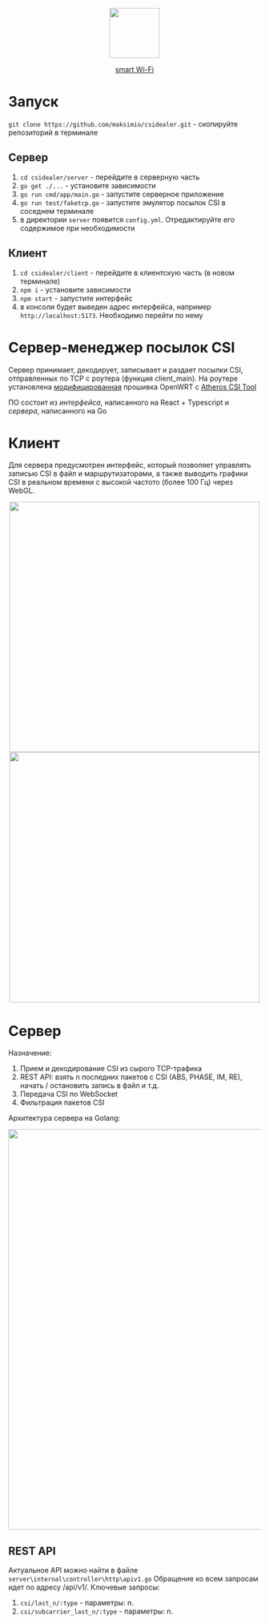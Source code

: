 <p align="center">
  <img src="https://user-images.githubusercontent.com/61945327/201778567-fee234ff-84f1-459e-b3b3-cb0d96cc0a68.png" height="100">
</p>

<p align="center">
  <a href="https://github.com/maksimio/smartwifi">smart Wi-Fi</a>
</p>

# Запуск
`git clone https://github.com/maksimio/csidealer.git` - скопируйте репозиторий в терминале

## Сервер
1. `cd csidealer/server` - перейдите в серверную часть
2. `go get ./...` - установите зависимости
3. `go run cmd/app/main.go` - запустите серверное приложение
4. `go run test/faketcp.go` - запустите эмулятор посылок CSI в соседнем терминале
5. в директории `server` появится `config.yml`. Отредактируйте его содержимое при необходимости

## Клиент
1. `cd csidealer/client` - перейдите в клиентскую часть (в новом терминале)
2. `npm i` - установите зависимости
3. `npm start` - запустите интерфейс
4. в консоли будет выведен адрес интерфейса, например `http://localhost:5173`. Необходимо перейти по нему

# Сервер-менеджер посылок CSI
Сервер принимает, декодирует, записывает и раздает посылки CSI, отправленных по TCP с роутера (функция client_main). На роутере установлена [модифицированная](https://github.com/xieyaxiongfly/Atheros_CSI_tool_OpenWRT_src) прошивка OpenWRT с [Atheros CSI Tool](https://wands.sg/research/wifi/AtherosCSI/)

ПО состоит из *интерфейса*, написанного на React + Typescript и *сервера*, написанного на Go

# Клиент
Для сервера предусмотрен интерфейс, который позволяет управлять записью CSI в файл и маршрутизаторами, а также выводить графики CSI в реальном времени с высокой частото (более 100 Гц) через WebGL.

<p align="center">
  <img src="https://user-images.githubusercontent.com/61945327/201782299-123e2466-f490-4690-8e44-a1d2f42c0b54.png" width="500px">
  <img src="https://user-images.githubusercontent.com/61945327/201782498-819afe7e-220b-4652-bd04-7f6145a8302c.png" width="500px">
</p>

# Сервер
Назначение:
1. Прием и декодирование CSI из сырого TCP-трафика
2. REST API: взять n последних пакетов с CSI (ABS, PHASE, IM, RE), начать / остановить запись в файл и т.д.
3. Передача CSI по WebSocket
4. Фильтрация пакетов CSI

Архитектура сервера на Golang:
<p align="center">
  <img src="https://user-images.githubusercontent.com/61945327/201779656-1fff5106-80fc-4d36-9935-777b8abf2a8e.png" width="800">
</p>

## REST API
Актуальное API можно найти в файле `server\internal\controller\http\apiv1.go` Обращение ко всем запросам идет по адресу /api/v1/. Ключевые запросы:

1. `csi/last_n/:type` - параметры: n.
2. `csi/subcarrier_last_n/:type` - параметры: n.

